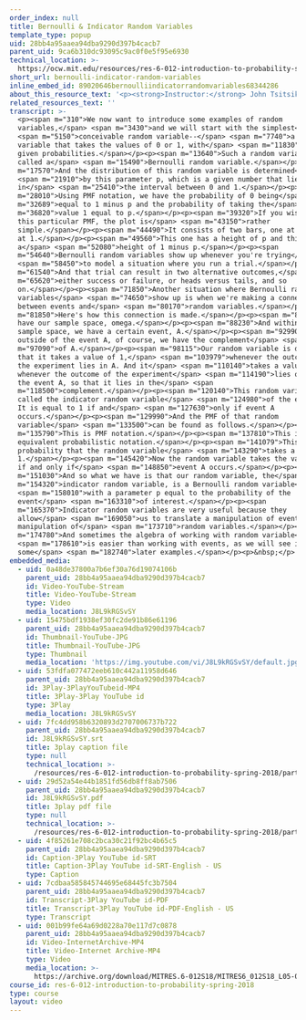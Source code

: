 ```yaml
---
order_index: null
title: Bernoulli & Indicator Random Variables
template_type: popup
uid: 28bb4a95aaea94dba9290d397b4cacb7
parent_uid: 9ca6b310dc93095c9ac0f0e5f95e6930
technical_location: >-
  https://ocw.mit.edu/resources/res-6-012-introduction-to-probability-spring-2018/part-i-the-fundamentals/bernoulli-indicator-random-variables
short_url: bernoulli-indicator-random-variables
inline_embed_id: 89020646bernoulliindicatorrandomvariables68344286
about_this_resource_text: '<p><strong>Instructor:</strong> John Tsitsiklis</p>'
related_resources_text: ''
transcript: >-
  <p><span m="310">We now want to introduce some examples of random
  variables,</span> <span m="3430">and we will start with the simplest</span>
  <span m="5150">conceivable random variable--</span> <span m="7740">a random
  variable that takes the values of 0 or 1, with</span> <span m="11830">certain
  given probabilities.</span></p><p><span m="13640">Such a random variable is
  called a</span> <span m="15490">Bernoulli random variable.</span></p><p><span
  m="17570">And the distribution of this random variable is determined</span>
  <span m="21910">by this parameter p, which is a given number that lies
  in</span> <span m="25410">the interval between 0 and 1.</span></p><p><span
  m="28010">Using PMF notation, we have the probability of 0 being</span> <span
  m="32689">equal to 1 minus p and the probability of taking the</span> <span
  m="36820">value 1 equal to p.</span></p><p><span m="39320">If you wish to plot
  this particular PMF, the plot is</span> <span m="43150">rather
  simple.</span></p><p><span m="44490">It consists of two bars, one at 0 and one
  at 1.</span></p><p><span m="49560">This one has a height of p and this has
  a</span> <span m="52080">height of 1 minus p.</span></p><p><span
  m="54640">Bernoulli random variables show up whenever you're trying</span>
  <span m="58450">to model a situation where you run a trial.</span></p><p><span
  m="61540">And that trial can result in two alternative outcomes,</span> <span
  m="65620">either success or failure, or heads versus tails, and so
  on.</span></p><p><span m="71850">Another situation where Bernoulli random
  variables</span> <span m="74650">show up is when we're making a connection
  between events and</span> <span m="80170">random variables.</span></p><p><span
  m="81850">Here's how this connection is made.</span></p><p><span m="84230">We
  have our sample space, omega.</span></p><p><span m="88230">And within that
  sample space, we have a certain event, A.</span></p><p><span m="92990">And
  outside of the event A, of course, we have the complement</span> <span
  m="97090">of A.</span></p><p><span m="98115">Our random variable is defined so
  that it takes a value of 1,</span> <span m="103979">whenever the outcome of
  the experiment lies in A. And it</span> <span m="110140">takes a value of 0
  whenever the outcome of the experiment</span> <span m="114190">lies outside
  the event A, so that it lies in the</span> <span
  m="118500">complement.</span></p><p><span m="120140">This random variable is
  called the indicator random variable</span> <span m="124980">of the event A.
  It is equal to 1 if and</span> <span m="127630">only if event A
  occurs.</span></p><p><span m="129990">And the PMF of that random
  variable</span> <span m="133500">can be found as follows.</span></p><p><span
  m="135790">This is PMF notation.</span></p><p><span m="137810">This is the
  equivalent probabilistic notation.</span></p><p><span m="141079">This is the
  probability that the random variable</span> <span m="143290">takes a value
  1.</span></p><p><span m="145420">Now the random variable takes the value of 1
  if and only if</span> <span m="148850">event A occurs.</span></p><p><span
  m="151030">And so what we have is that our random variable, the</span> <span
  m="154320">indicator random variable, is a Bernoulli random variable</span>
  <span m="158010">with a parameter p equal to the probability of the
  event</span> <span m="163310">of interest.</span></p><p><span
  m="165370">Indicator random variables are very useful because they
  allow</span> <span m="169050">us to translate a manipulation of events to a
  manipulation of</span> <span m="173710">random variables.</span></p><p><span
  m="174780">And sometimes the algebra of working with random variable</span>
  <span m="178610">is easier than working with events, as we will see in
  some</span> <span m="182740">later examples.</span></p><p>&nbsp;</p>
embedded_media:
  - uid: 0a48de37800a7b6ef30a76d19074106b
    parent_uid: 28bb4a95aaea94dba9290d397b4cacb7
    id: Video-YouTube-Stream
    title: Video-YouTube-Stream
    type: Video
    media_location: J8L9kRGSvSY
  - uid: 15475bdf1938ef30fc2de91b86e61196
    parent_uid: 28bb4a95aaea94dba9290d397b4cacb7
    id: Thumbnail-YouTube-JPG
    title: Thumbnail-YouTube-JPG
    type: Thumbnail
    media_location: 'https://img.youtube.com/vi/J8L9kRGSvSY/default.jpg'
  - uid: 53fdfa077472eeb610c442a11958d646
    parent_uid: 28bb4a95aaea94dba9290d397b4cacb7
    id: 3Play-3PlayYouTubeid-MP4
    title: 3Play-3Play YouTube id
    type: 3Play
    media_location: J8L9kRGSvSY
  - uid: 7fc4dd958b6320893d2707006737b722
    parent_uid: 28bb4a95aaea94dba9290d397b4cacb7
    id: J8L9kRGSvSY.srt
    title: 3play caption file
    type: null
    technical_location: >-
      /resources/res-6-012-introduction-to-probability-spring-2018/part-i-the-fundamentals/bernoulli-indicator-random-variables/J8L9kRGSvSY.srt
  - uid: 29d52a54e44b1851fd56db8ff8ab7506
    parent_uid: 28bb4a95aaea94dba9290d397b4cacb7
    id: J8L9kRGSvSY.pdf
    title: 3play pdf file
    type: null
    technical_location: >-
      /resources/res-6-012-introduction-to-probability-spring-2018/part-i-the-fundamentals/bernoulli-indicator-random-variables/J8L9kRGSvSY.pdf
  - uid: 4f85261e708c2bca30c21f92bc4b65c5
    parent_uid: 28bb4a95aaea94dba9290d397b4cacb7
    id: Caption-3Play YouTube id-SRT
    title: Caption-3Play YouTube id-SRT-English - US
    type: Caption
  - uid: 7cdbaa585845744695e68445fc3b7504
    parent_uid: 28bb4a95aaea94dba9290d397b4cacb7
    id: Transcript-3Play YouTube id-PDF
    title: Transcript-3Play YouTube id-PDF-English - US
    type: Transcript
  - uid: 001b99fe64a69d0228a70e117d7c0878
    parent_uid: 28bb4a95aaea94dba9290d397b4cacb7
    id: Video-InternetArchive-MP4
    title: Video-Internet Archive-MP4
    type: Video
    media_location: >-
      https://archive.org/download/MITRES.6-012S18/MITRES6_012S18_L05-04_300k.mp4
course_id: res-6-012-introduction-to-probability-spring-2018
type: course
layout: video
---
```


